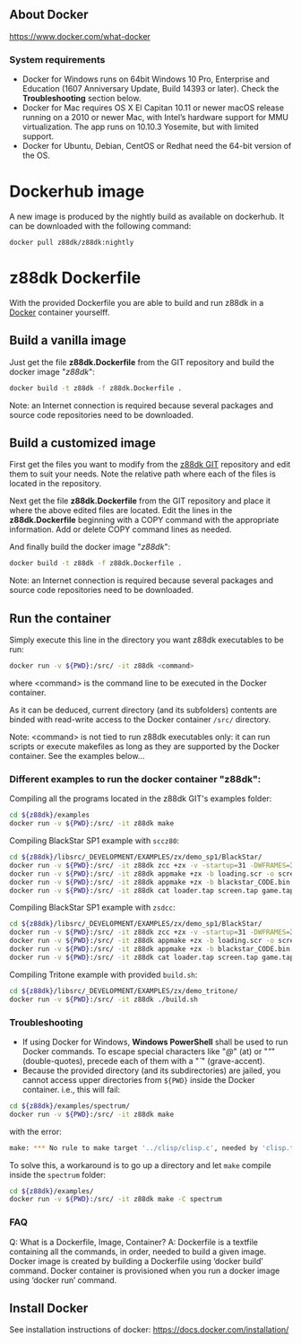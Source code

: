 ## About Docker

https://www.docker.com/what-docker

### System requirements

* Docker for Windows runs on 64bit Windows 10 Pro, Enterprise and Education (1607 Anniversary Update, Build 14393 or later). Check the **Troubleshooting** section below.
* Docker for Mac requires OS X El Capitan 10.11 or newer macOS release running on a 2010 or newer Mac, with Intel’s hardware support for MMU virtualization. The app runs on 10.10.3 Yosemite, but with limited support.
* Docker for Ubuntu, Debian, CentOS or Redhat need the 64-bit version of the OS.

# Dockerhub image

A new image is produced by the nightly build as available on dockerhub. It can be downloaded with the following command:

    docker pull z88dk/z88dk:nightly

# z88dk Dockerfile

With the provided Dockerfile you are able to build and run z88dk in a [Docker](https://www.docker.com/) container yourselff.

## Build a vanilla image

Just get the file **z88dk.Dockerfile** from the GIT repository and build the docker image "_z88dk_":

```bash
docker build -t z88dk -f z88dk.Dockerfile .
```

Note: an Internet connection is required because several packages and source code repositories need to be downloaded.

## Build a customized image

First get the files you want to modify from the [z88dk GIT](https://github.com/z88dk/z88dk) repository and edit them to suit your needs. Note the relative path where each of the files is located in the repository.

Next  get the file **z88dk.Dockerfile** from the GIT repository and place it where the above edited files are located. Edit the lines in the **z88dk.Dockerfile** beginning with a COPY command with the appropriate information. Add or delete COPY command lines as needed.

And finally build the docker image "_z88dk_":

```bash
docker build -t z88dk -f z88dk.Dockerfile .
```

Note: an Internet connection is required because several packages and source code repositories need to be downloaded.

## Run the container

Simply execute this line in the directory you want z88dk executables to be run:

```bash
docker run -v ${PWD}:/src/ -it z88dk <command>
```

where \<command\> is the command line to be executed in the Docker container.

As it can be deduced, current directory (and its subfolders) contents are binded with read-write access to the Docker container `/src/` directory.

Note: \<command\> is not tied to run z88dk executables only: it can run scripts or execute makefiles as long as they are supported by the Docker container. See the examples below...

### Different examples to run the docker container "z88dk":

Compiling all the programs located in the z88dk GIT's examples folder:
```bash
cd ${z88dk}/examples
docker run -v ${PWD}:/src/ -it z88dk make
```

Compiling BlackStar SP1 example with `sccz80`:
```bash
cd ${z88dk}/libsrc/_DEVELOPMENT/EXAMPLES/zx/demo_sp1/BlackStar/
docker run -v ${PWD}:/src/ -it z88dk zcc +zx -v -startup=31 -DWFRAMES=3 -clib=new -O3 @zproject.lst -o blackstar -pragma-include:zpragma.inc
docker run -v ${PWD}:/src/ -it z88dk appmake +zx -b loading.scr -o screen.tap --blockname screen --org 16384 --noloader
docker run -v ${PWD}:/src/ -it z88dk appmake +zx -b blackstar_CODE.bin -o game.tap --blockname game --org 25124 --noloader
docker run -v ${PWD}:/src/ -it z88dk cat loader.tap screen.tap game.tap > blackstar.tap
```

Compiling BlackStar SP1 example with `zsdcc`:
```bash
cd ${z88dk}/libsrc/_DEVELOPMENT/EXAMPLES/zx/demo_sp1/BlackStar/
docker run -v ${PWD}:/src/ -it z88dk zcc +zx -v -startup=31 -DWFRAMES=3 -clib=sdcc_iy -SO3 --max-allocs-per-node200000 --fsigned-char @zproject.lst -o blackstar -pragma-include:zpragma.inc
docker run -v ${PWD}:/src/ -it z88dk appmake +zx -b loading.scr -o screen.tap --blockname screen --org 16384 --noloader
docker run -v ${PWD}:/src/ -it z88dk appmake +zx -b blackstar_CODE.bin -o game.tap --blockname game --org 25124 --noloader
docker run -v ${PWD}:/src/ -it z88dk cat loader.tap screen.tap game.tap > blackstar.tap
```

Compiling Tritone example with provided `build.sh`:
```bash
cd ${z88dk}/libsrc/_DEVELOPMENT/EXAMPLES/zx/demo_tritone/
docker run -v ${PWD}:/src/ -it z88dk ./build.sh
```

### Troubleshooting

* If using Docker for Windows, **Windows PowerShell** shall be used to run Docker commands. To escape special characters like "*@*" (at) or "*"*" (double-quotes), precede each of them with a "*`*" (grave-accent).
* Because the provided directory (and its subdirectories) are jailed, you cannot access upper directories from `${PWD}` inside the Docker container.
i.e., this will fail:
```bash
cd ${z88dk}/examples/spectrum/
docker run -v ${PWD}:/src/ -it z88dk make
```
with the error:
```bash
make: *** No rule to make target '../clisp/clisp.c', needed by 'clisp.tap'.  Stop.
```
To solve this, a workaround is to go up a directory and let `make` compile inside the `spectrum` folder:
```bash
cd ${z88dk}/examples/
docker run -v ${PWD}:/src/ -it z88dk make -C spectrum
```

### FAQ

Q: What is a Dockerfile, Image, Container?
A: Dockerfile is a textfile containing all the commands, in order, needed to build a given image. Docker image is created by building a Dockerfile using ‘docker build’ command. Docker container is provisioned when you run a docker image using  ‘docker run’ command.

## Install Docker

See installation instructions of docker: https://docs.docker.com/installation/


